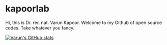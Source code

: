 # kapoorlab
Hi, this is Dr. rer. nat. Varun Kapoor. Welcome to my Github of open source codes. Take whatever you fancy.

[![Varun's GitHub stats](https://github-readme-stats.vercel.app/api?username=kapoorlaborganization=Kapoorlabs-paris&count_private=true&show_icons=true)](https://github.com/anuraghazra/github-readme-stats)
